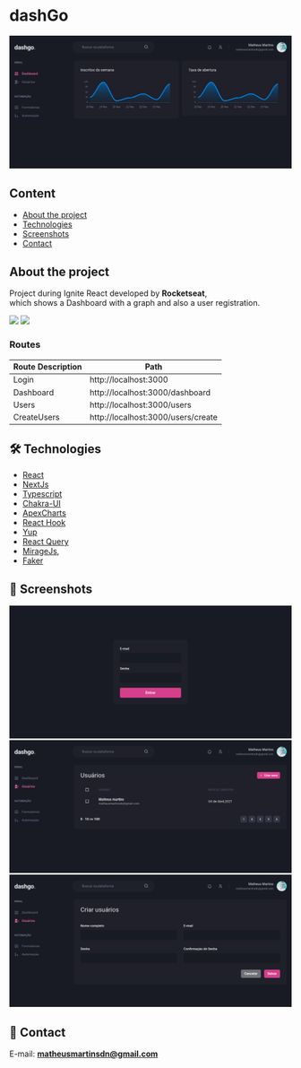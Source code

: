 
# dashGo 
![](https://github.com/MatheusMdn/dashgo/blob/main/public/dashboardscreen.png)

## Content
* [About the project](#About-the-project)
* [Technologies](#hammer_and_wrench-Technologies)
* [Screenshots](#camera_flash-screenshots)
* [Contact](#email-contact)

## About the project

Project during Ignite React developed by __Rocketseat__,<br />
which shows a Dashboard with a graph and also a user registration.

![](https://img.shields.io/github/languages/count/MatheusMdn/dashgo)
![](https://img.shields.io/github/languages/top/MatheusMdn/dashgo)

### Routes
| Route Description | Path |
|---|---|
| Login | http://localhost:3000 | 
| Dashboard | http://localhost:3000/dashboard | 
| Users | http://localhost:3000/users |
| CreateUsers | http://localhost:3000/users/create 

## :hammer_and_wrench: Technologies
* <ins>React</ins>
* <ins>NextJs</ins>
* <ins>Typescript</ins>
* <ins>Chakra-UI</ins>
* <ins>ApexCharts</ins> 
* <ins>React Hook</ins> 
* <ins>Yup</ins>
* <ins>React Query</ins> 
* <ins>MirageJs</ins>,
* <ins>Faker</ins>

## :camera_flash: Screenshots
![](https://github.com/MatheusMdn/dashgo/blob/main/public/signInscreen.png)
![](https://github.com/MatheusMdn/dashgo/blob/main/public/createusersscreen.png)
![](https://github.com/MatheusMdn/dashgo/blob/main/public/formuserscreen.png)


## :email: Contact

E-mail: [**matheusmartinsdn@gmail.com**](mailto:matheusmartinsdn@gmail.com)
